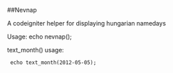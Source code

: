 ##Nevnap

A codeigniter helper for displaying hungarian namedays

Usage:
     echo nevnap();

text_month() usage:

     echo text_month(2012-05-05); 
